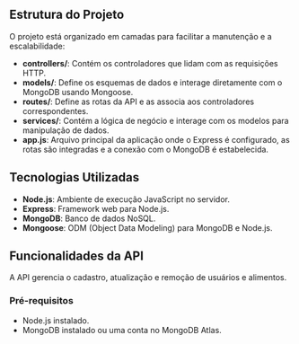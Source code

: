 ## Estrutura do Projeto

O projeto está organizado em camadas para facilitar a manutenção e a escalabilidade:

- **controllers/**: Contém os controladores que lidam com as requisições HTTP.
- **models/**: Define os esquemas de dados e interage diretamente com o MongoDB usando Mongoose.
- **routes/**: Define as rotas da API e as associa aos controladores correspondentes.
- **services/**: Contém a lógica de negócio e interage com os modelos para manipulação de dados.
- **app.js**: Arquivo principal da aplicação onde o Express é configurado, as rotas são integradas e a conexão com o MongoDB é estabelecida.

## Tecnologias Utilizadas

- **Node.js**: Ambiente de execução JavaScript no servidor.
- **Express**: Framework web para Node.js.
- **MongoDB**: Banco de dados NoSQL.
- **Mongoose**: ODM (Object Data Modeling) para MongoDB e Node.js.

## Funcionalidades da API

A API gerencia o cadastro, atualização e remoção de usuários e alimentos.

### Pré-requisitos

- Node.js instalado.
- MongoDB instalado ou uma conta no MongoDB Atlas.